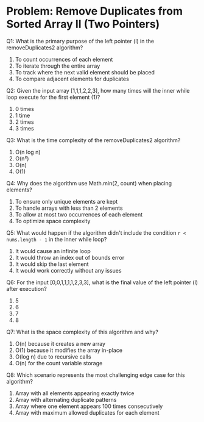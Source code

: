 # Problem: Remove Duplicates from Sorted Array II (Two Pointers)

Q1: What is the primary purpose of the left pointer (l) in the removeDuplicates2 algorithm?
1. To count occurrences of each element
2. To iterate through the entire array
3. To track where the next valid element should be placed
4. To compare adjacent elements for duplicates

Q2: Given the input array [1,1,1,2,2,3], how many times will the inner while loop execute for the first element (1)?
1. 0 times
2. 1 time  
3. 2 times
4. 3 times

Q3: What is the time complexity of the removeDuplicates2 algorithm?
1. O(n log n)
2. O(n²)
3. O(n)
4. O(1)

Q4: Why does the algorithm use Math.min(2, count) when placing elements?
1. To ensure only unique elements are kept
2. To handle arrays with less than 2 elements
3. To allow at most two occurrences of each element
4. To optimize space complexity

Q5: What would happen if the algorithm didn't include the condition `r < nums.length - 1` in the inner while loop?
1. It would cause an infinite loop
2. It would throw an index out of bounds error
3. It would skip the last element
4. It would work correctly without any issues

Q6: For the input [0,0,1,1,1,1,2,3,3], what is the final value of the left pointer (l) after execution?
1. 5
2. 6
3. 7
4. 8

Q7: What is the space complexity of this algorithm and why?
1. O(n) because it creates a new array
2. O(1) because it modifies the array in-place
3. O(log n) due to recursive calls
4. O(n) for the count variable storage

Q8: Which scenario represents the most challenging edge case for this algorithm?
1. Array with all elements appearing exactly twice
2. Array with alternating duplicate patterns
3. Array where one element appears 100 times consecutively
4. Array with maximum allowed duplicates for each element